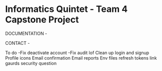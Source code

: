# Informatics Quintet - Team 4 Capstone Project #

DOCUMENTATION -

CONTACT -

To do
-Fix deactivate account
-Fix audit lof
Clean up login and signup
Profile icons
Email confirmation
Email reports
Env files
refresh tokens
link gaurds
security question
